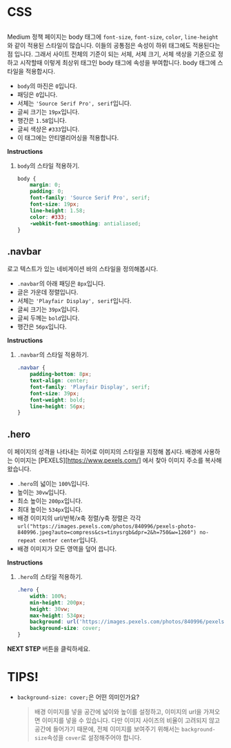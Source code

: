 # CSS
## <body>

Medium 정책 페이지는 body 태그에 `font-size`, `font-size`, `color`, `line-height `와 같이 적용된 스타일이 많습니다. 이들의 공통점은 속성이 하위 태그에도 적용된다는 점 입니다. 그래서 사이트 전체의 기준이 되는 서체, 서체 크기, 서체 색상을 기준으로 정하고 시작할때 이렇게 최상위 태그인 body 태그에 속성을 부여합니다. body 태그에 스타일을 적용합시다.

* `body`의 마진은 `0`입니다.
* 패딩은 `0`입니다.
* 서체는 `'Source Serif Pro', serif`입니다.
* 글씨 크기는 `19px`입니다.
* 행간은 `1.58`입니다.
* 글씨 색상은 `#333`입니다.
* 이 태그에는 안티앨리어싱을 적용합니다.


**Instructions**
1. `body`의 스타일 적용하기. 
    ```css
    body {
    	margin: 0;
    	padding: 0;
    	font-family: 'Source Serif Pro', serif;
    	font-size: 19px;
    	line-height: 1.58;
    	color: #333;
    	-webkit-font-smoothing: antialiased;
    }
    ```



## .navbar

로고 텍스트가 있는 네비게이션 바의 스타일을 정의해봅시다. 

* `.navbar`의 아래 패딩은 `8px`입니다.
* 글은 가운데 정렬입니다.
* 서체는 `'Playfair Display', serif`입니다.
* 글씨 크기는  `39px`입니다.
* 글씨 두께는 `bold`입니다.
* 행간은 `56px`입니다.


**Instructions**
1. `.navbar`의 스타일 적용하기.
    ```css
    .navbar {
        padding-bottom: 8px;
        text-align: center;
        font-family: 'Playfair Display', serif;
        font-size: 39px;
        font-weight: bold;
        line-height: 56px;
    }
    ```



## .hero

이 페이지의 성격을 나타내는 히어로 이미지의 스타일을 지정해 봅시다. 배경에 사용하는 이미지는 [PEXELS][https://www.pexels.com/] 에서 찾아 이미지 주소를 복사해왔습니다.

* `.hero`의 넓이는 `100%`입니다.
* 높이는 `30vw`입니다.
* 최소 높이는 `200px`입니다.
* 최대 높이는 `534px`입니다.
* 배경 이미지의 url/반복/x축 정렬/y축 정렬은 각각 `url("https://images.pexels.com/photos/840996/pexels-photo-840996.jpeg?auto=compress&cs=tinysrgb&dpr=2&h=750&w=1260") no-repeat center center`입니다.
* 배경 이미지가 모든 영역을 덮어 씁니다.


**Instructions**
1. `.hero`의 스타일 적용하기.
    ```css
    .hero {
        width: 100%;
        min-height: 200px;
        height: 30vw;
        max-height: 534px;
        background: url('https://images.pexels.com/photos/840996/pexels-photo-840996.jpeg?auto=compress&cs=tinysrgb&dpr=2&h=750&w=1260') no-repeat center center;
        background-size: cover;
    }
    ```



**NEXT STEP** 버튼을 클릭하세요.



# TIPS!

- `background-size: cover;`은 어떤 의미인가요?

  > 배경 이미지를 넣을 공간에 넓이와 높이를 설정하고, 이미지의 url을 가져오면 이미지를 넣을 수 있습니다. 다만 이미지 사이즈의 비율이 고려되지 않고 공간에 들어가기 때문에, 전체 이미지를 보여주기 위해서는 `background-size`속성을 `cover`로 설정해주어야 합니다.   




